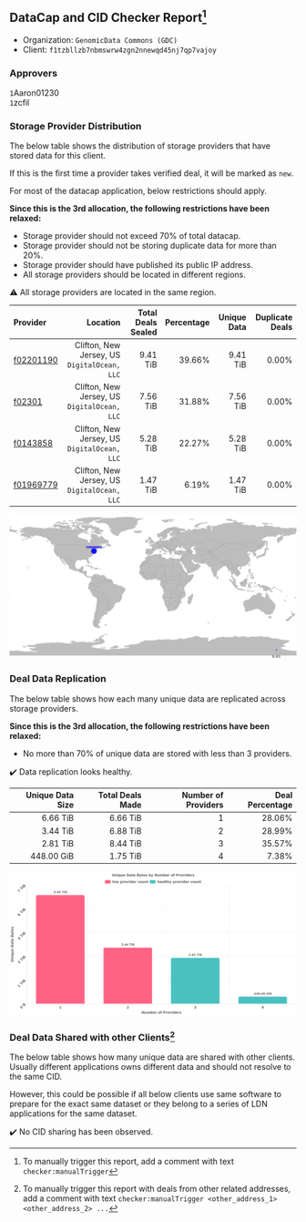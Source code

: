 ## DataCap and CID Checker Report[^1]
 - Organization: `GenomicData Commons (GDC)`
 - Client: `f1tzbllzb7nbmswrw4zgn2nnewqd45nj7qp7vajoy`
### Approvers
`1`Aaron01230<br/>`1`zcfil

### Storage Provider Distribution
The below table shows the distribution of storage providers that have stored data for this client.

If this is the first time a provider takes verified deal, it will be marked as `new`.

For most of the datacap application, below restrictions should apply.

**Since this is the 3rd allocation, the following restrictions have been relaxed:**
 - Storage provider should not exceed 70% of total datacap.
 - Storage provider should not be storing duplicate data for more than 20%.
 - Storage provider should have published its public IP address.
 - All storage providers should be located in different regions.

⚠️ All storage providers are located in the same region.

| Provider                                              |                                        Location | Total Deals Sealed | Percentage | Unique Data | Duplicate Deals |
| :---------------------------------------------------- | ----------------------------------------------: | -----------------: | ---------: | ----------: | --------------: |
| [f02201190](https://filfox.info/en/address/f02201190) | Clifton, New Jersey, US<br/>`DigitalOcean, LLC` |           9.41 TiB |     39.66% |    9.41 TiB |           0.00% |
| [f02301](https://filfox.info/en/address/f02301)       | Clifton, New Jersey, US<br/>`DigitalOcean, LLC` |           7.56 TiB |     31.88% |    7.56 TiB |           0.00% |
| [f0143858](https://filfox.info/en/address/f0143858)   | Clifton, New Jersey, US<br/>`DigitalOcean, LLC` |           5.28 TiB |     22.27% |    5.28 TiB |           0.00% |
| [f01969779](https://filfox.info/en/address/f01969779) | Clifton, New Jersey, US<br/>`DigitalOcean, LLC` |           1.47 TiB |      6.19% |    1.47 TiB |           0.00% |

<img src="https://raw.githubusercontent.com/data-preservation-programs/filplus-checker-assets/main/filecoin-project/filecoin-plus-large-datasets/issues/1974/1685670658258.png"/>

### Deal Data Replication
The below table shows how each many unique data are replicated across storage providers.


**Since this is the 3rd allocation, the following restrictions have been relaxed:**
- No more than 70% of unique data are stored with less than 3 providers.

✔️ Data replication looks healthy.

| Unique Data Size | Total Deals Made | Number of Providers | Deal Percentage |
| ---------------: | ---------------: | ------------------: | --------------: |
|         6.66 TiB |         6.66 TiB |                   1 |          28.06% |
|         3.44 TiB |         6.88 TiB |                   2 |          28.99% |
|         2.81 TiB |         8.44 TiB |                   3 |          35.57% |
|       448.00 GiB |         1.75 TiB |                   4 |           7.38% |

<img src="https://raw.githubusercontent.com/data-preservation-programs/filplus-checker-assets/main/filecoin-project/filecoin-plus-large-datasets/issues/1974/1685670658836.png"/>

### Deal Data Shared with other Clients[^3]
The below table shows how many unique data are shared with other clients.
Usually different applications owns different data and should not resolve to the same CID.

However, this could be possible if all below clients use same software to prepare for the exact same dataset or they belong to a series of LDN applications for the same dataset.

✔️ No CID sharing has been observed.

[^1]: To manually trigger this report, add a comment with text `checker:manualTrigger`

[^2]: Deals from those addresses are combined into this report as they are specified with `checker:manualTrigger`

[^3]: To manually trigger this report with deals from other related addresses, add a comment with text `checker:manualTrigger <other_address_1> <other_address_2> ...`
